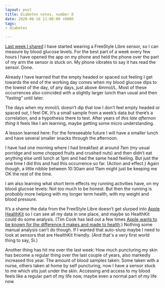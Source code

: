 ```yaml
---
layout: post
title: Diabetes notes, number 8
date: 2020-06-16 11:00:00 +0000
tags:
- diabetes

---
```

[Last week I shared](https://www.ermlikeyeah.com/diabetes-notes-number-7/) I have started wearing a FreeStyle Libre sensor, so I can measure by blood glucose levels. For the best part of a week every few hours I have opened the app on my phone and held the phone over the part of my arm the sensor is stuck on. My phone vibrates to say it has read the sensor. Done.

Already I have learned that the empty headed or spaced out feeling I get towards the end of the working day comes when my blood glucose dips to the lowest of the day, of any days, just above 4mmol/L. Most of these occurrences also coincided with a slightly larger lunch than usual and then “fasting” until later.

The days when my mmol/L doesn’t dip that low I don’t feel empty headed or spaced out, I feel OK. It’s a small sample from a week’s data but there’s a correlation, and a hypothesis there to test. After years of _this late afternon thing_ it feels like I am learning, maybe getting some micro understanding.

A lesson learned here: For the foreseeable future I will have a smaller lunch and have several smaller snacks through the afternoon.

I have had one morning where I had breakfast at around 7am (my usual porridge and some chopped fruits and crushed nuts) and then didn’t eat anything else until lunch at 1pm and had the same head feeling. But just the one time I did this and had this occurrence so far. (Action and effect.) Again though, a little nibble between 10:30am and 11am might just be keeping me OK the rest of the time.

I am also learning what short term effects my running activities have, on my blood glucose levels: Not too much to be honest. But then the running is _probably_ more helping with my longer term health, with my weight and blood pressure.

It’s a shame the data from the FreeStyle Libre doesn’t get slurped into [Apple HealthKit](https://developer.apple.com/health-fitness/) so I can see all my data in one place, and maybe so HealthKit could do some analysis. (Tim Cook has laid out a few times [Apple wants to be known for the difference it makes and made to health](https://mashable.com/article/tim-cook-apple-health/).) Nothing some manual analysis can’t do though. If I wanted that auto-slurp maybe I need to look at sensors that are HealthKit friendly. (And that's a very first world thing to say, Si.)

Another thing has hit me over the last week: How much puncturing my skin has become a regular thing over the last couple of years, also markedly increased this year. The amount of blood samples taken: Some taken with a nurse, others taken at home by self puncturing, now I have a sensor stuck to me which sits just under the skin. Accessing and access to my blood feels like a regular part of my life now, maybe even a normal part of my life now.